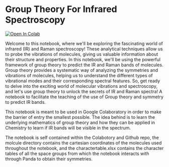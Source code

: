 # Group Theory For Infrared Spectroscopy
<a href="https://colab.research.google.com/github/ignaciomigliaro/Group_theory_for_IR/blob/main/Interactive_Colab_Notebook_for_predicting_IR_and_Raman_Bands.ipynb" target="_parent"><img src="https://colab.research.google.com/assets/colab-badge.svg" alt="Open In Colab"/></a>

Welcome to this notebook, where we'll be exploring the fascinating world of infrared (IR) and Raman spectroscopy! These analytical techniques allow us to probe the vibrations of molecules, giving us valuable information about their structure and properties. In this notebook, we'll be using the powerful framework of group theory to predict the IR and Raman bands of molecules. Group theory provides a systematic way of analyzing the symmetries and vibrations of molecules, helping us to understand the different types of vibrational modes and their corresponding spectral features. So, get ready to delve into the exciting world of molecular vibrations and spectroscopy, and let's use group theory to unlock the secrets of IR and Raman spectra!
A notebook to facilitate the teaching of the use of Group theory and symmetry to predict IR bands. 

This notebook is meant to be used in Google Colaboratory in order to make the barrier of entry the smallest possible. The idea behind is to learn the underlying mathematics of group theory and how they can be applied in Chemistry to learn if IR bands will be visible in the spectrum.

The notebook is self contained within the Colabotory and Github repo, the molcule directory contains the cartesian coordinates of the molecules used throughout the notebook, and the charactertable.xlsx contains the character tables of all the space groups from which the notebook interacts with through Panda to obtain their symmetries.  
